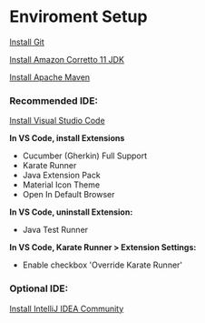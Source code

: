 # Enviroment Setup

[Install Git](https://git-scm.com/downloads)

[Install Amazon Corretto 11 JDK](https://docs.aws.amazon.com/corretto/latest/corretto-11-ug/)

[Install Apache Maven](http://maven.apache.org/install.html)


### Recommended IDE:
[Install Visual Studio Code](https://code.visualstudio.com/download)

**In VS Code, install Extensions**
- Cucumber (Gherkin) Full Support
- Karate Runner
- Java Extension Pack
- Material Icon Theme
- Open In Default Browser

**In VS Code, uninstall Extension:**
- Java Test Runner

**In VS Code, Karate Runner > Extension Settings:**
- Enable checkbox 'Override Karate Runner'


### Optional IDE:
[Install IntelliJ IDEA Community](https://www.jetbrains.com/idea/download/#section=windows)